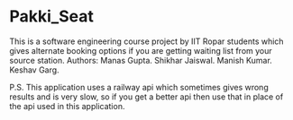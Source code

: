 # Pakki_Seat
This is a software engineering course project by IIT Ropar students which gives alternate booking options if you are getting waiting list from your source station.
Authors:
Manas Gupta.
Shikhar Jaiswal.
Manish Kumar.
Keshav Garg.

P.S. This application uses a railway api which sometimes gives wrong results and is very slow, so if you get a better api then use that in place of the api used in this application.

